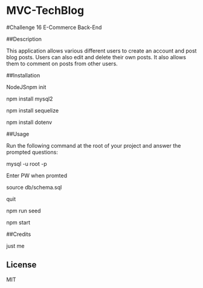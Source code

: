 # MVC-TechBlog

#Challenge 16 E-Commerce Back-End


##Description

This application allows various different users to create an account and post blog posts. Users can also edit and delete their own posts. It also allows them to comment on posts from other users. 


##Installation

NodeJSnpm init

npm install mysql2

npm install sequelize

npm install dotenv




##Usage

Run the following command at the root of your project and answer the prompted questions:

mysql -u root -p

Enter PW when promted

source db/schema.sql

quit

npm run seed

npm start

##Credits

just me

## License

MIT
